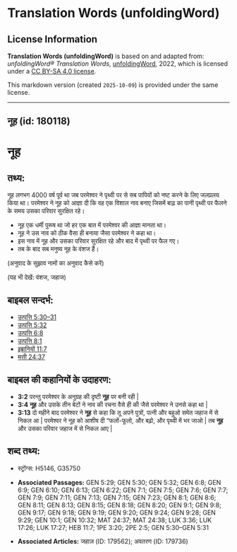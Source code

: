 # Translation Words (unfoldingWord)

## License Information

**Translation Words (unfoldingWord)** is based on and adapted from: _unfoldingWord® Translation Words_, [unfoldingWord](https://unfoldingword.org/utw), 2022, which is licensed under a [CC BY-SA 4.0 license](https://creativecommons.org/licenses/by-sa/4.0/legalcode.en).

This markdown version (created `2025-10-09`) is provided under the same license.



--------------------------------

## नूह (id: 180118)

नूह
===

तथ्य:
-----

नूह लगभग 4000 वर्ष पूर्व था जब परमेश्वर ने पृथ्वी पर से सब पापियों को नष्ट करने के लिए जलप्रलय किया था। परमेश्वर ने नूह को आज्ञा दी कि वह एक विशाल नाव बनाए जिसमें बाढ़ का पानी पृथ्वी पर फैलने के समय उसका परिवार सुरक्षित रहे।

* नूह एक धर्मी पुरूष था जो हर एक बात में परमेश्वर की आज्ञा मानता था।
* नूह ने उस नाव को ठीक वैसा ही बनाया जैसा परमेश्वर ने कहा था।
* इस नाव में नूह और उसका परिवार सुरक्षित रहे और बाद में पृथ्वी पर फैल गए।
* तब के बाद सब मनुष्य नूह के वंशज हैं।

(अनुवाद के सुझाव नामों का अनुवाद कैसे करें)

(यह भी देखें: वंशज, जहाज)

बाइबल सन्दर्भ:
--------------

* [उत्पत्ति 5:30–31](https://ref.ly/Gen5:30-Gen5:31)
* [उत्पत्ति 5:32](https://ref.ly/Gen5:32)
* [उत्पत्ति 6:8](https://ref.ly/Gen6:8)
* [उत्पत्ति 8:1](https://ref.ly/Gen8:1)
* [इब्रानियों 11:7](https://ref.ly/Heb11:7)
* [मत्ती 24:37](https://ref.ly/Matt24:37)

बाइबल की कहानियों के उदाहरण:
----------------------------

* **3:2** परन्तु परमेश्वर के अनुग्रह की दृष्टी **नूह** पर बनी रही \|
* **3:4** **नूह** और उसके तीन बेटों ने नाव की रचना वैसे ही की जैसे परमेश्वर ने उनसे कहा था \|
* **3:13** दो महीने बाद परमेश्वर ने **नूह** से कहा कि तू अपने पुत्रों, पत्नी और बहुओ समेत जहाज में से निकल आ \| परमेश्वर ने नूह को आशीष दी “फलों\-फूलो, और बढ़ो, और पृथ्वी में भर जाओ \| तब **नूह** और उसका परिवार जहाज में से निकल आए \|

शब्द तथ्य:
----------

* स्ट्रोंग्स: H5146, G35750

* **Associated Passages:** GEN 5:29; GEN 5:30; GEN 5:32; GEN 6:8; GEN 6:9; GEN 6:10; GEN 6:13; GEN 6:22; GEN 7:1; GEN 7:5; GEN 7:6; GEN 7:7; GEN 7:9; GEN 7:11; GEN 7:13; GEN 7:15; GEN 7:23; GEN 8:1; GEN 8:6; GEN 8:11; GEN 8:13; GEN 8:15; GEN 8:18; GEN 8:20; GEN 9:1; GEN 9:8; GEN 9:17; GEN 9:18; GEN 9:19; GEN 9:20; GEN 9:24; GEN 9:28; GEN 9:29; GEN 10:1; GEN 10:32; MAT 24:37; MAT 24:38; LUK 3:36; LUK 17:26; LUK 17:27; HEB 11:7; 1PE 3:20; 2PE 2:5; GEN 5:30–GEN 5:31
* **Associated Articles:** जहाज़ (ID: 179562); अवतरण (ID: 179736)


